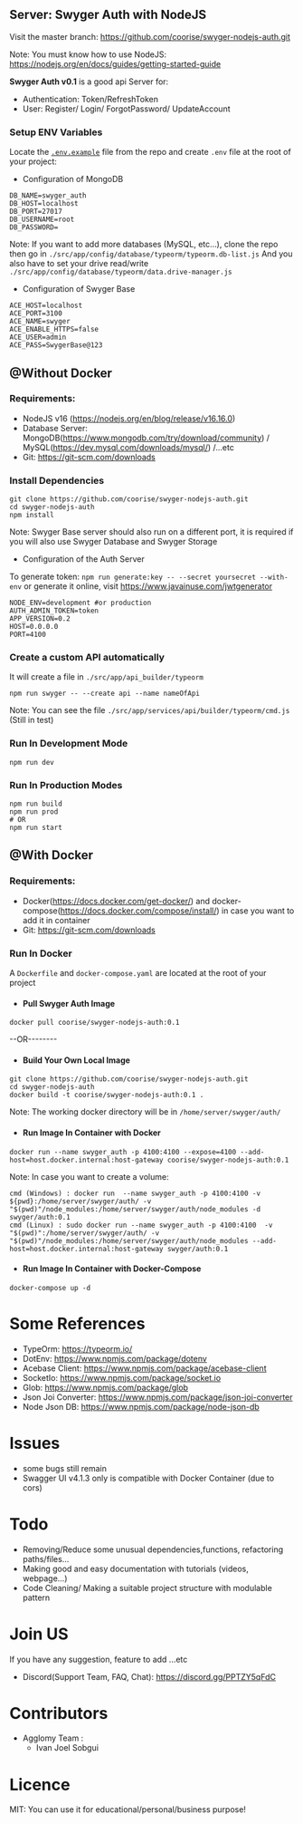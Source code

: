 ## Server: Swyger Auth with NodeJS

Visit the master branch: https://github.com/coorise/swyger-nodejs-auth.git


Note: You must know how to use NodeJS: https://nodejs.org/en/docs/guides/getting-started-guide

**Swyger Auth v0.1** is a good api Server for:
- Authentication: Token/RefreshToken
- User: Register/ Login/ ForgotPassword/ UpdateAccount


### Setup ENV Variables
Locate the <a href="https://github.com/coorise/swyger-nodejs-auth/blob/master/.env.example">``.env.example``</a> file from the repo and create ``.env`` file at the root of your project:

- Configuration of MongoDB
```
DB_NAME=swyger_auth
DB_HOST=localhost
DB_PORT=27017
DB_USERNAME=root
DB_PASSWORD=
```

Note: If you want to add more databases (MySQL, etc...), clone the repo then go in ``./src/app/config/database/typeorm/typeorm.db-list.js``
And you also have to set your drive read/write ``./src/app/config/database/typeorm/data.drive-manager.js``
- Configuration of Swyger Base
```
ACE_HOST=localhost
ACE_PORT=3100
ACE_NAME=swyger
ACE_ENABLE_HTTPS=false
ACE_USER=admin
ACE_PASS=SwygerBase@123
```
## @Without Docker
### Requirements:
- NodeJS v16 (https://nodejs.org/en/blog/release/v16.16.0)
- Database Server: MongoDB(https://www.mongodb.com/try/download/community) / MySQL(https://dev.mysql.com/downloads/mysql/) /...etc
- Git: https://git-scm.com/downloads
### Install Dependencies
```
git clone https://github.com/coorise/swyger-nodejs-auth.git
cd swyger-nodejs-auth
npm install
```
Note: Swyger Base server should also run on a different port, it is required if you will also use Swyger Database and Swyger Storage
- Configuration of the Auth Server

To generate token: ``npm run generate:key -- --secret yoursecret --with-env`` or generate it online, visit https://www.javainuse.com/jwtgenerator

```
NODE_ENV=development #or production
AUTH_ADMIN_TOKEN=token 
APP_VERSION=0.2
HOST=0.0.0.0
PORT=4100
```

### Create a custom API automatically
It will create a file in ``./src/app/api_builder/typeorm``
```
npm run swyger -- --create api --name nameOfApi
```
Note: You can see the file ``./src/app/services/api/builder/typeorm/cmd.js`` (Still in test)

### Run In Development Mode
```
npm run dev
```

### Run In Production Modes
```
npm run build
npm run prod
# OR
npm run start
```
##  @With Docker
### Requirements:
- Docker(https://docs.docker.com/get-docker/) and docker-compose(https://docs.docker.com/compose/install/) in case you want to add it in container
- Git: https://git-scm.com/downloads
### Run In Docker

A ``Dockerfile`` and ``docker-compose.yaml`` are located at the root of your project
- #### Pull Swyger Auth Image
```
docker pull coorise/swyger-nodejs-auth:0.1
```
--OR--------
- #### Build Your Own Local Image
```
git clone https://github.com/coorise/swyger-nodejs-auth.git
cd swyger-nodejs-auth
docker build -t coorise/swyger-nodejs-auth:0.1 .
```
Note: The working docker directory will be in ``/home/server/swyger/auth/``
- #### Run Image In Container with Docker
```
docker run --name swyger_auth -p 4100:4100 --expose=4100 --add-host=host.docker.internal:host-gateway coorise/swyger-nodejs-auth:0.1
```
Note: In case you want to create a volume:
```
cmd (Windows) : docker run  --name swyger_auth -p 4100:4100 -v ${pwd}:/home/server/swyger/auth/ -v "$(pwd)"/node_modules:/home/server/swyger/auth/node_modules -d swyger/auth:0.1
cmd (Linux) : sudo docker run --name swyger_auth -p 4100:4100  -v "$(pwd)":/home/server/swyger/auth/ -v "$(pwd)"/node_modules:/home/server/swyger/auth/node_modules --add-host=host.docker.internal:host-gateway swyger/auth:0.1
```
- #### Run Image In Container with Docker-Compose
```
docker-compose up -d
```

# Some References
- TypeOrm: https://typeorm.io/
- DotEnv: https://www.npmjs.com/package/dotenv
- Acebase Client: https://www.npmjs.com/package/acebase-client
- SocketIo: https://www.npmjs.com/package/socket.io
- Glob: https://www.npmjs.com/package/glob
- Json Joi Converter: https://www.npmjs.com/package/json-joi-converter
- Node Json DB: https://www.npmjs.com/package/node-json-db

# Issues
- some bugs still remain
- Swagger UI v4.1.3 only is compatible with Docker Container (due to cors)
# Todo
- Removing/Reduce some unusual dependencies,functions, refactoring paths/files...
- Making good and easy documentation with tutorials (videos, webpage...)
- Code Cleaning/ Making a suitable project structure with modulable pattern

# Join US
If you have any suggestion, feature to add ...etc
- Discord(Support Team, FAQ, Chat): https://discord.gg/PPTZY5qFdC

# Contributors
- Agglomy Team :
    - Ivan Joel Sobgui
# Licence

MIT: You can use it for educational/personal/business purpose!



